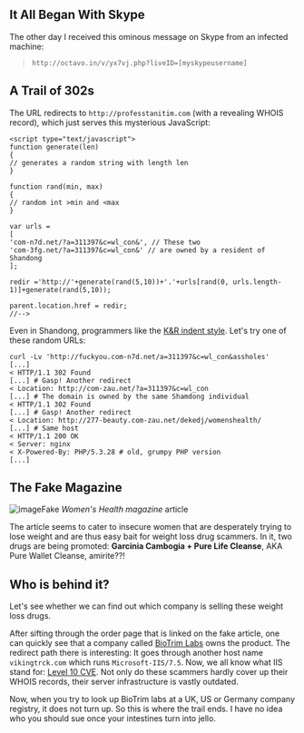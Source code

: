 ## It All Began With Skype

The other day I received this ominous message on Skype from an infected machine:

> `http://octavo.in/v/yx7vj.php?liveID=[myskypeusername]`

## A Trail of 302s

The URL redirects to `http://professtanitim.com` (with a revealing WHOIS record), which just serves this mysterious JavaScript:

```
<script type="text/javascript">
function generate(len)
{
// generates a random string with length len
}

function rand(min, max)
{
// random int >min and <max
}

var urls =
[
'com-n7d.net/?a=311397&c=wl_con&', // These two
'com-3fg.net/?a=311397&c=wl_con&' // are owned by a resident of Shandong
];

redir ='http://'+generate(rand(5,10))+'.'+urls[rand(0, urls.length-1)]+generate(rand(5,10));

parent.location.href = redir;
//-->
```

Even in Shandong, programmers like the [K&R indent style](https://en.wikipedia.org/wiki/Indent_style#K.26R_style). Let's try one of these random URLs:

```
curl -Lv 'http://fuckyou.com-n7d.net/a=311397&c=wl_con&assholes'
[...]
< HTTP/1.1 302 Found
[...] # Gasp! Another redirect
< Location: http://com-zau.net/?a=311397&c=wl_con
[...] # The domain is owned by the same Shamdong individual
< HTTP/1.1 302 Found
[...] # Gasp! Another redirect
< Location: http://277-beauty.com-zau.net/dekedj/womenshealth/
[...] # Same host
< HTTP/1.1 200 OK
< Server: nginx
< X-Powered-By: PHP/5.3.28 # old, grumpy PHP version
[...]
```

## The Fake Magazine

![image](http://i.imgur.com/wqCEb1o.png)Fake _Women's Health magazine_ article

The article seems to cater to insecure women that are desperately trying to lose weight and are thus easy bait for weight loss drug scammers. In it, two drugs are being promoted: __Garcinia Cambogia + Pure Life Cleanse__, AKA Pure Wallet Cleanse, amirite??!

## Who is behind it?

Let's see whether we can find out which company is selling these weight loss drugs.

After sifting through the order page that is linked on the fake article, one can quickly see that a company called [BioTrim Labs](http://biotrimlabs.com) owns the product. The redirect path there is interesting:
It goes through another host name `vikingtrck.com` which runs `Microsoft-IIS/7.5`. Now, we all know what IIS stand for: [Level 10 CVE](http://www.cvedetails.com/vulnerability-list/vendor_id-26/product_id-3436/version_id-92758/Microsoft-IIS-7.5.html). Not only do these scammers hardly cover up their WHOIS records, their server infrastructure is vastly outdated.

Now, when you try to look up BioTrim labs at a UK, US or Germany company registry, it does not turn up. So this is where the trail ends. I have no idea who you should sue once your intestines turn into jello.
